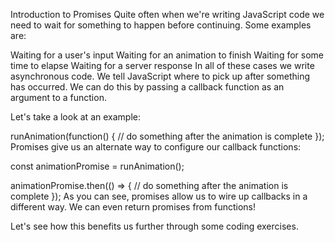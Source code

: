 Introduction to Promises
Quite often when we're writing JavaScript code we need to wait for something to happen before continuing. Some examples are:

Waiting for a user's input
Waiting for an animation to finish
Waiting for some time to elapse
Waiting for a server response
In all of these cases we write asynchronous code. We tell JavaScript where to pick up after something has occurred. We can do this by passing a callback function as an argument to a function.

Let's take a look at an example:

runAnimation(function() {
// do something after the animation is complete
});
Promises give us an alternate way to configure our callback functions:

const animationPromise = runAnimation();

animationPromise.then(() => {
// do something after the animation is complete
});
As you can see, promises allow us to wire up callbacks in a different way. We can even return promises from functions!

Let's see how this benefits us further through some coding exercises.
